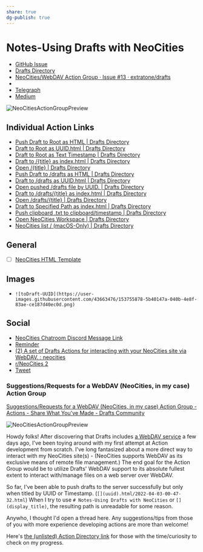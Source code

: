 ```yaml
---
share: true
dg-publish: true
---
```

# Notes-Using Drafts with NeoCities
- [GitHub Issue](https://github.com/extratone/bilge/issues/297)
- [Drafts Directory](https://actions.getdrafts.com/g/1uF)
- [NeoCities/WebDAV Action Group · Issue #13 · extratone/drafts](https://github.com/extratone/drafts/issues/13)
- [](WebDAV%20Service%20-%20Drafts%20User%20Guide)
- [Telegraph](https://telegra.ph/Using-Drafts-with-NeoCities-02-13)
- [Medium](https://medium.com/handset/using-drafts-with-neocities-8aac2a9100)

![NeoCitiesActionGroupPreview](https://user-images.githubusercontent.com/43663476/150894801-5e536946-969f-4910-a22a-24cde4c4c6e1.png)

## Individual Action Links

- [Push Draft to Root as HTML | Drafts Directory](https://actions.getdrafts.com/a/1v9)
- [Draft to Root as UUID.html | Drafts Directory](https://actions.getdrafts.com/a/1v0)
- [Draft to Root as Text Timestamp | Drafts Directory](https://actions.getdrafts.com/a/1va)
- [Draft to /{title} as index.html | Drafts Directory](https://actions.getdrafts.com/a/1vb)
- [Open /{title} | Drafts Directory](https://actions.getdrafts.com/a/1vc)
- [Push Draft to /drafts as HTML | Drafts Directory](https://actions.getdrafts.com/a/1vd)
- [Draft to /drafts as UUID.html | Drafts Directory](https://actions.getdrafts.com/a/1ve)
- [Open pushed /drafts file by UUID. | Drafts Directory](https://actions.getdrafts.com/a/1vf)
- [Draft to /drafts/{title} as index.html | Drafts Directory](https://actions.getdrafts.com/a/1vg)
- [Open /drafts/{title} | Drafts Directory](https://actions.getdrafts.com/a/1vh)
- [Draft to Specified Path as index.html | Drafts Directory](https://actions.getdrafts.com/a/1vi)
- [Push clipboard .txt to clipboard/timestamp | Drafts Directory](https://actions.getdrafts.com/a/1vj)
- [Open NeoCities Workspace | Drafts Directory](https://actions.getdrafts.com/a/1vk)
- [NeoCities list / (macOS-Only) | Drafts Directory](https://actions.getdrafts.com/a/1vl)

## General
- [ ] [NeoCities HTML Template](https://davidblue.wtf/drafts/8700B562-8716-489A-B554-641549B6B3E5.html)

## Images
- `![toDraft-UUID](https://user-images.githubusercontent.com/43663476/153755878-5b40147a-040b-4e8f-83ae-ce187d40ec0d.png)`

## Social
- [NeoCities Chatroom Discord Message Link](https://canary.discord.com/channels/763850583823482880/763850583823482883/935415154022187038)
- [Reminder](x-apple-reminderkit://REMCDReminder/D89261F2-BDA9-4A5E-AC12-BFF14F04FF61)
- [(2) A set of Drafts Actions for interacting with your NeoCities site via WebDAV. : neocities](https://www.reddit.com/r/neocities/comments/si7ydf/a_set_of_drafts_actions_for_interacting_with_your/)
- [r/NeoCities 2](https://www.reddit.com/r/neocities/comments/srlf31/using_drafts_with_neocities_how_to_use_my_action/)
- [Tweet](https://twitter.com/NeoYokel/status/1492886575277129732)

### Suggestions/Requests for a WebDAV (NeoCities, in my case) Action Group
[Suggestions/Requests for a WebDAV (NeoCities, in my case) Action Group - Actions - Share What You've Made - Drafts Community](https://forums.getdrafts.com/t/suggestions-requests-for-a-webdav-neocities-in-my-case-action-group/11994)

![NeoCitiesActionGroupPreview](https://user-images.githubusercontent.com/43663476/150894801-5e536946-969f-4910-a22a-24cde4c4c6e1.png)

Howdy folks! After discovering that Drafts includes [a WebDAV service](https://docs.getdrafts.com/docs/actions/steps/services#webdav) a few days ago, I've been toying around with my first attempt at Action development from scratch. I've long fantasized about a more direct way to interact with my NeoCities site(s) - (NeoCities supports WebDAV as its exclusive means of remote file management.)    The end goal for the Action Group would be to utilize Drafts' WebDAV support to its absolute fullest extent to interact with/manage files on a web server over WebDAV.

So far, I've been able to push drafts to the server successfully but only when titled by UUID or Timestamp. (`[](uuid).html/2022-04-03-00-47-32.html`)  When I try to use `# Notes-Using Drafts with NeoCities` or `[](display_title)`, the resulting path is unreadable for some reason.

Anywho, I thought I'd open a thread here. Any suggestions/tips from those of you with more experience developing actions are more than welcome!

Here's [the (unlisted) Action Directory link](https://actions.getdrafts.com/g/1uF) for those with the time/curiosity to check on my progress.